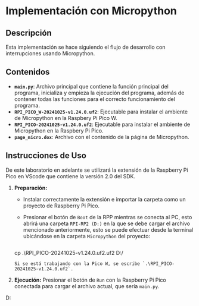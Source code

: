 # Implementación con Micropython

## Descripción

Esta implementación se hace siguiendo el flujo de desarrollo con interrupciones usando Micropython.
  
## Contenidos

- **`main.py`**: Archivo principal que contiene la función principal del programa, inicializa y empieza la ejecución del programa, además de contener todas las funciones para el correcto funcionamiento del programa.
- **`RPI_PICO_W-20241025-v1.24.0.uf2`**: Ejecutable para instalar el ambiente de Micropython en la Raspbery Pi Pico W.
- **`RPI_PICO-20241025-v1.24.0.uf2`**: Ejecutable para instalar el ambiente de Micropython en la Raspbery Pi Pico.
- **`page_micro.dox`**: Archivo con el contenido de la página de Micropython.
  

## Instrucciones de Uso
De este laboratorio en adelante se utilizará la extensión de la Raspberry Pi Pico en VScode que contiene la versión 2.0 del SDK.

1. **Preparación:**
   - Instalar correctamente la extensión e importar la carpeta como un proyecto de Raspberry Pi Pico.
   - Presionar el botón de `Boot` de la RPP mientras se conecta al PC, esto abrirá una carpeta `RPI-RP2 (D:)` en la que se debe cargar el archivo mencionado anteriormente, esto se puede efectuar desde la terminal ubicándose en la carpeta `Micropython` del proyecto:

      ```bash
    cp .\RPI_PICO-20241025-v1.24.0.uf2.uf2 D:/
    ```
   Si se está trabajando con la Pico W, se escribe `.\RPI_PICO-20241025-v1.24.0.uf2`.

2. **Ejecución:**
   Presionar el botón de `Run` con la Raspberry Pi Pico conectada para cargar el archivo actual, que sería `main.py`.



D: